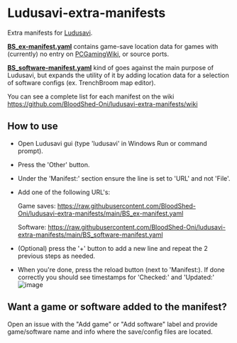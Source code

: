 # Ludusavi-extra-manifests
Extra manifests for [Ludusavi](https://github.com/mtkennerly/ludusavi).

[**BS_ex-manifest.yaml**](https://github.com/BloodShed-Oni/ludusavi-extra-manifests/blob/main/BS_ex-manifest.yaml) contains game-save location data for games with (currently) no entry on [PCGamingWiki](https://www.pcgamingwiki.com), or source ports.

[**BS_software-manifest.yaml**](https://github.com/BloodShed-Oni/ludusavi-extra-manifests/blob/main/BS_software-manifest.yaml) kind of goes against the main purpose of Ludusavi, but expands the utility of it by adding location data for a selection of software configs (ex. TrenchBroom map editor).


You can see a complete list for each manifest on the wiki
https://github.com/BloodShed-Oni/ludusavi-extra-manifests/wiki

## How to use
* Open Ludusavi gui (type 'ludusavi' in Windows Run or command prompt).
* Press the 'Other' button.
* Under the 'Manifest:' section ensure the line is set to 'URL' and not 'File'.
* Add one of the following URL's:

  
  Game saves: https://raw.githubusercontent.com/BloodShed-Oni/ludusavi-extra-manifests/main/BS_ex-manifest.yaml 

  Software: https://raw.githubusercontent.com/BloodShed-Oni/ludusavi-extra-manifests/main/BS_software-manifest.yaml
  
* (Optional) press the '+' button to add a new line and repeat the 2 previous steps as needed.
* When you're done, press the reload button (next to 'Manifest:). If done correctly you should see timestamps for 'Checked:' and 'Updated:'
  ![image](https://github.com/BloodShed-Oni/ludusavi-extra-manifests/assets/10365453/d51a8102-4a01-497a-a5e9-bd2eeeea5108)


## Want a game or software added to the manifest?
Open an issue with the "Add game" or "Add software" label and provide game/software name and info where the save/config files are located.
